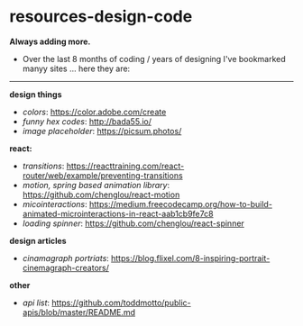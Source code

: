 # resources-design-code

**Always adding more.**
* Over the last 8 months of coding / years of designing I've bookmarked manyy sites ... here they are:

---

**design things**
* _colors_: https://color.adobe.com/create
* _funny hex codes_: http://bada55.io/
* _image placeholder_: https://picsum.photos/


**react:**
* _transitions_: https://reacttraining.com/react-router/web/example/preventing-transitions
* _motion, spring based animation library_: https://github.com/chenglou/react-motion
* _micointeractions_: https://medium.freecodecamp.org/how-to-build-animated-microinteractions-in-react-aab1cb9fe7c8
* _loading spinner_: https://github.com/chenglou/react-spinner


**design articles**
* _cinamagraph portriats_: https://blog.flixel.com/8-inspiring-portrait-cinemagraph-creators/


**other**
* _api list_: https://github.com/toddmotto/public-apis/blob/master/README.md


